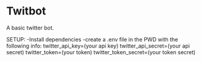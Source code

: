 # Twitbot
A basic twitter bot.

SETUP:
-Install dependencies
-create a .env file in the PWD with the following info:
    twitter_api_key=(your api key)
    twitter_api_secret=(your api secret)
    twitter_token=(your token)
    twitter_token_secret=(your token secret)